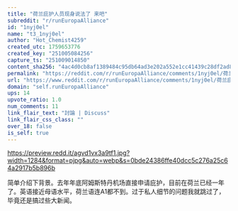 ```yaml
---
title: "荷兰庇护人员现身说法了 来吧"
subreddit: "r/runEuropaAlliance"
id: "1nyj0el"
name: "t3_1nyj0el"
author: "Hot_Chemist4259"
created_utc: 1759653776
created_key: "251005084256"
capture_ts: "251009014850"
content_sha256: "4ac4d0cb8af1389484c95db64ad3e202a552e1cc41439c28df2ad8bc787273ee"
permalink: "https://reddit.com/r/runEuropaAlliance/comments/1nyj0el/荷兰庇护人员现身说法了_来吧/"
url: "https://www.reddit.com/r/runEuropaAlliance/comments/1nyj0el/荷兰庇护人员现身说法了_来吧/"
domain: "self.runEuropaAlliance"
ups: 14
upvote_ratio: 1.0
num_comments: 11
link_flair_text: "討論 | Discuss"
link_flair_css_class: ""
over_18: false
is_self: true
---
```


<https://preview.redd.it/agvd1vx3a9tf1.jpg?width=1284&format=pjpg&auto=webp&s=0bde24386ffe40dcc5c276a25c64a2917b5b896b>

简单介绍下背景。去年年底阿姆斯特丹机场直接申请庇护，目前在荷兰已经一年了。英语接近母语水平，荷兰语连A1都不到。过于私人细节的问题我就跳过了，毕竟还是搞过些大新闻。
